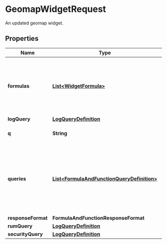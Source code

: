 # GeomapWidgetRequest

An updated geomap widget.

## Properties

| Name               | Type                                                                                      | Description                                                                                               | Notes      |
| ------------------ | ----------------------------------------------------------------------------------------- | --------------------------------------------------------------------------------------------------------- | ---------- |
| **formulas**       | [**List&lt;WidgetFormula&gt;**](WidgetFormula.md)                                         | List of formulas that operate on queries. **This feature is currently in beta.**                          | [optional] |
| **logQuery**       | [**LogQueryDefinition**](LogQueryDefinition.md)                                           |                                                                                                           | [optional] |
| **q**              | **String**                                                                                | The widget metrics query.                                                                                 | [optional] |
| **queries**        | [**List&lt;FormulaAndFunctionQueryDefinition&gt;**](FormulaAndFunctionQueryDefinition.md) | List of queries that can be returned directly or used in formulas. **This feature is currently in beta.** | [optional] |
| **responseFormat** | **FormulaAndFunctionResponseFormat**                                                      |                                                                                                           | [optional] |
| **rumQuery**       | [**LogQueryDefinition**](LogQueryDefinition.md)                                           |                                                                                                           | [optional] |
| **securityQuery**  | [**LogQueryDefinition**](LogQueryDefinition.md)                                           |                                                                                                           | [optional] |
